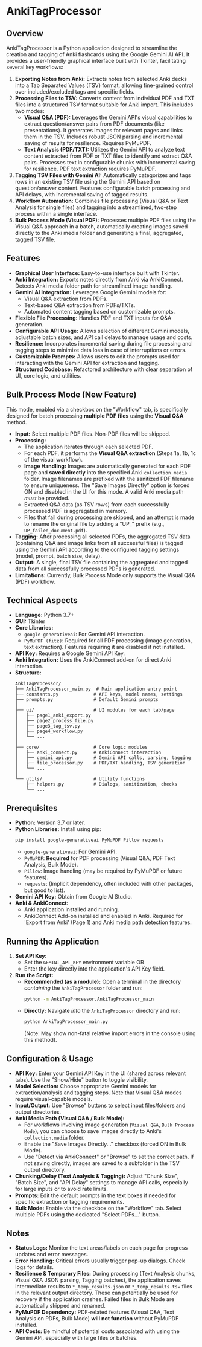 # AnkiTagProcessor

## Overview

AnkiTagProcessor is a Python application designed to streamline the creation and tagging of Anki flashcards using the Google Gemini AI API. It provides a user-friendly graphical interface built with Tkinter, facilitating several key workflows:

1.  **Exporting Notes from Anki:** Extracts notes from selected Anki decks into a Tab Separated Values (TSV) format, allowing fine-grained control over included/excluded tags and specific fields.
2.  **Processing Files to TSV:** Converts content from individual PDF and TXT files into a structured TSV format suitable for Anki import. This includes two modes:
    * **Visual Q&A (PDF):** Leverages the Gemini API's visual capabilities to extract question/answer pairs from PDF documents (like presentations). It generates images for relevant pages and links them in the TSV. Includes robust JSON parsing and incremental saving of results for resilience. Requires PyMuPDF.
    * **Text Analysis (PDF/TXT):** Utilizes the Gemini API to analyze text content extracted from PDF or TXT files to identify and extract Q&A pairs. Processes text in configurable chunks with incremental saving for resilience. PDF text extraction requires PyMuPDF.
3.  **Tagging TSV Files with Gemini AI:** Automatically categorizes and tags rows in an existing TSV file using the Gemini API based on question/answer content. Features configurable batch processing and API delays, with incremental saving of tagged results.
4.  **Workflow Automation:** Combines file processing (Visual Q&A or Text Analysis for single files) and tagging into a streamlined, two-step process within a single interface.
5.  **Bulk Process Mode (Visual PDF):** Processes multiple PDF files using the Visual Q&A approach in a batch, automatically creating images saved directly to the Anki media folder and generating a final, aggregated, tagged TSV file.

## Features

* **Graphical User Interface:** Easy-to-use interface built with Tkinter.
* **Anki Integration:** Exports notes directly from Anki via AnkiConnect. Detects Anki media folder path for streamlined image handling.
* **Gemini AI Integration:** Leverages Google Gemini models for:
    * Visual Q&A extraction from PDFs.
    * Text-based Q&A extraction from PDFs/TXTs.
    * Automated content tagging based on customizable prompts.
* **Flexible File Processing:** Handles PDF and TXT inputs for Q&A generation.
* **Configurable API Usage:** Allows selection of different Gemini models, adjustable batch sizes, and API call delays to manage usage and costs.
* **Resilience:** Incorporates incremental saving during file processing and tagging steps to minimize data loss in case of interruptions or errors.
* **Customizable Prompts:** Allows users to edit the prompts used for interacting with the Gemini API for extraction and tagging.
* **Structured Codebase:** Refactored architecture with clear separation of UI, core logic, and utilities.

## Bulk Process Mode (New Feature)

This mode, enabled via a checkbox on the "Workflow" tab, is specifically designed for batch processing **multiple PDF files** using the **Visual Q&A** method.

* **Input:** Select multiple PDF files. Non-PDF files will be skipped.
* **Processing:**
    * The application iterates through each selected PDF.
    * For each PDF, it performs the **Visual Q&A extraction** (Steps 1a, 1b, 1c of the visual workflow).
    * **Image Handling:** Images are automatically generated for each PDF page and **saved directly** into the specified Anki `collection.media` folder. Image filenames are prefixed with the sanitized PDF filename to ensure uniqueness. The "Save Images Directly" option is forced ON and disabled in the UI for this mode. A valid Anki media path *must* be provided.
    * Extracted Q&A data (as TSV rows) from each successfully processed PDF is aggregated in memory.
    * Files that fail during processing are skipped, and an attempt is made to rename the original file by adding a "UP_" prefix (e.g., `UP_failed_document.pdf`).
* **Tagging:** After processing all selected PDFs, the aggregated TSV data (containing Q&A and image links from all successful files) is tagged using the Gemini API according to the configured tagging settings (model, prompt, batch size, delay).
* **Output:** A single, final TSV file containing the aggregated and tagged data from all successfully processed PDFs is generated.
* **Limitations:** Currently, Bulk Process Mode only supports the Visual Q&A (PDF) workflow.

## Technical Aspects

* **Language:** Python 3.7+
* **GUI:** Tkinter
* **Core Libraries:**
    * `google-generativeai`: For Gemini API interaction.
    * `PyMuPDF (fitz)`: Required for all PDF processing (image generation, text extraction). Features requiring it are disabled if not installed.
* **API Key:** Requires a Google Gemini API Key.
* **Anki Integration:** Uses the AnkiConnect add-on for direct Anki interaction.
* **Structure:**
    ```
    AnkiTagProcessor/
    ├── AnkiTagProcessor_main.py  # Main application entry point
    ├── constants.py             # API keys, model names, settings
    ├── prompts.py               # Default Gemini prompts
    │
    ├── ui/                      # UI modules for each tab/page
    │   ├── page1_anki_export.py
    │   ├── page2_process_file.py
    │   ├── page3_tag_tsv.py
    │   ├── page4_workflow.py
    │   └── ...
    │
    ├── core/                    # Core logic modules
    │   ├── anki_connect.py      # AnkiConnect interaction
    │   ├── gemini_api.py        # Gemini API calls, parsing, tagging
    │   ├── file_processor.py    # PDF/TXT handling, TSV generation
    │   └── ...
    │
    └── utils/                   # Utility functions
        ├── helpers.py           # Dialogs, sanitization, checks
        └── ...
    ```

## Prerequisites

* **Python:** Version 3.7 or later.
* **Python Libraries:** Install using pip:
    ```bash
    pip install google-generativeai PyMuPDF Pillow requests
    ```
    * `google-generativeai`: For Gemini API.
    * `PyMuPDF`: **Required** for PDF processing (Visual Q&A, PDF Text Analysis, Bulk Mode).
    * `Pillow`: Image handling (may be required by PyMuPDF or future features).
    * `requests`: (Implicit dependency, often included with other packages, but good to list).
* **Gemini API Key:** Obtain from Google AI Studio.
* **Anki & AnkiConnect:**
    * Anki application installed and running.
    * AnkiConnect Add-on installed and enabled in Anki. Required for 'Export from Anki' (Page 1) and Anki media path detection features.

## Running the Application

1.  **Set API Key:**
    * Set the `GEMINI_API_KEY` environment variable OR
    * Enter the key directly into the application's API Key field.
2.  **Run the Script:**
    * **Recommended (as a module):** Open a terminal in the directory *containing* the `AnkiTagProcessor` folder and run:
        ```bash
        python -m AnkiTagProcessor.AnkiTagProcessor_main
        ```
    * **Directly:** Navigate *into* the `AnkiTagProcessor` directory and run:
        ```bash
        python AnkiTagProcessor_main.py
        ```
        (Note: May show non-fatal relative import errors in the console using this method).

## Configuration & Usage

* **API Key:** Enter your Gemini API Key in the UI (shared across relevant tabs). Use the "Show/Hide" button to toggle visibility.
* **Model Selection:** Choose appropriate Gemini models for extraction/analysis and tagging steps. Note that Visual Q&A modes require visual-capable models.
* **Input/Output:** Use "Browse" buttons to select input files/folders and output directories.
* **Anki Media Path (Visual Q&A / Bulk Mode):**
    * For workflows involving image generation (`Visual Q&A`, `Bulk Process Mode`), you can choose to save images directly to Anki's `collection.media` folder.
    * Enable the "Save Images Directly..." checkbox (forced ON in Bulk Mode).
    * Use "Detect via AnkiConnect" or "Browse" to set the correct path. If not saving directly, images are saved to a subfolder in the TSV output directory.
* **Chunking/Delay (Text Analysis & Tagging):** Adjust "Chunk Size", "Batch Size", and "API Delay" settings to manage API calls, especially for large inputs or to avoid rate limits.
* **Prompts:** Edit the default prompts in the text boxes if needed for specific extraction or tagging requirements.
* **Bulk Mode:** Enable via the checkbox on the "Workflow" tab. Select multiple PDFs using the dedicated "Select PDFs..." button.

## Notes

* **Status Logs:** Monitor the text areas/labels on each page for progress updates and error messages.
* **Error Handling:** Critical errors usually trigger pop-up dialogs. Check logs for details.
* **Resilience & Temporary Files:** During processing (Text Analysis chunks, Visual Q&A JSON parsing, Tagging batches), the application saves intermediate results to `*_temp_results.json` or `*_temp_results.tsv` files in the relevant output directory. These can potentially be used for recovery if the application crashes. Failed files in Bulk Mode are automatically skipped and renamed.
* **PyMuPDF Dependency:** PDF-related features (Visual Q&A, Text Analysis on PDFs, Bulk Mode) **will not function** without PyMuPDF installed.
* **API Costs:** Be mindful of potential costs associated with using the Gemini API, especially with large files or batches.